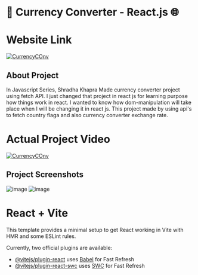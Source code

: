 # 💱 Currency Converter - React.js 🌐

# Website Link
[![CurrencyCOnv](https://img.shields.io/badge/Click_Here-App_Demo_Video_App-blue)](https://currency-converter-react-js-eight.vercel.app/)

## About  Project
In Javascript Series, Shradha Khapra Made currency converter project using fetch API. I just changed that project in react js for learning purpose how things work in react.
I wanted to know how dom-manipulation will take place when I will be changing it in react js.
This project made by using api's to fetch country flaga and also currency converter exchange rate.

# Actual Project Video
[![CurrencyCOnv](https://img.shields.io/badge/Click_Here-Project_Video-blue)](https://www.youtube.com/watch?v=CyGodpqcid4&t=3983s&pp=ygUOc2hyYWRoYSBraGFwcmE%3D)


## Project Screenshots
![image](https://github.com/skp3214/currency-converter-ReactJs/assets/95349420/dda98f84-f4b0-4cbb-9808-1a96811fd74b)
![image](https://github.com/skp3214/currency-converter-ReactJs/assets/95349420/3bfbb14a-db11-40e0-a854-7b404e316432)





# React + Vite

This template provides a minimal setup to get React working in Vite with HMR and some ESLint rules.

Currently, two official plugins are available:

- [@vitejs/plugin-react](https://github.com/vitejs/vite-plugin-react/blob/main/packages/plugin-react/README.md) uses [Babel](https://babeljs.io/) for Fast Refresh
- [@vitejs/plugin-react-swc](https://github.com/vitejs/vite-plugin-react-swc) uses [SWC](https://swc.rs/) for Fast Refresh

